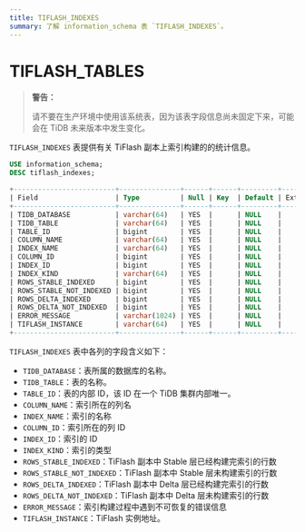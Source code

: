 ```yaml
---
title: TIFLASH_INDEXES
summary: 了解 information_schema 表 `TIFLASH_INDEXES`。
---
```


# TIFLASH_TABLES

> **警告：**
>
> 请不要在生产环境中使用该系统表，因为该表字段信息尚未固定下来，可能会在 TiDB 未来版本中发生变化。

`TIFLASH_INDEXES` 表提供有关 TiFlash 副本上索引构建的的统计信息。

```sql
USE information_schema;
DESC tiflash_indexes;
```

```sql
+-------------------------+---------------+------+------+---------+-------+
| Field                   | Type          | Null | Key  | Default | Extra |
+-------------------------+---------------+------+------+---------+-------+
| TIDB_DATABASE           | varchar(64)   | YES  |      | NULL    |       |
| TIDB_TABLE              | varchar(64)   | YES  |      | NULL    |       |
| TABLE_ID                | bigint        | YES  |      | NULL    |       |
| COLUMN_NAME             | varchar(64)   | YES  |      | NULL    |       |
| INDEX_NAME              | varchar(64)   | YES  |      | NULL    |       |
| COLUMN_ID               | bigint        | YES  |      | NULL    |       |
| INDEX_ID                | bigint        | YES  |      | NULL    |       |
| INDEX_KIND              | varchar(64)   | YES  |      | NULL    |       |
| ROWS_STABLE_INDEXED     | bigint        | YES  |      | NULL    |       |
| ROWS_STABLE_NOT_INDEXED | bigint        | YES  |      | NULL    |       |
| ROWS_DELTA_INDEXED      | bigint        | YES  |      | NULL    |       |
| ROWS_DELTA_NOT_INDEXED  | bigint        | YES  |      | NULL    |       |
| ERROR_MESSAGE           | varchar(1024) | YES  |      | NULL    |       |
| TIFLASH_INSTANCE        | varchar(64)   | YES  |      | NULL    |       |
+-------------------------+---------------+------+------+---------+-------+
```

`TIFLASH_INDEXES` 表中各列的字段含义如下：

- `TIDB_DATABASE`：表所属的数据库的名称。
- `TIDB_TABLE`：表的名称。
- `TABLE_ID`：表的内部 ID，该 ID 在一个 TiDB 集群内部唯一。
- `COLUMN_NAME`：索引所在的列名
- `INDEX_NAME`：索引的名称
- `COLUMN_ID`：索引所在的列 ID
- `INDEX_ID`：索引的 ID
- `INDEX_KIND`：索引的类型
- `ROWS_STABLE_INDEXED`：TiFlash 副本中 Stable 层已经构建完索引的行数
- `ROWS_STABLE_NOT_INDEXED`：TiFlash 副本中 Stable 层未构建索引的行数
- `ROWS_DELTA_INDEXED`：TiFlash 副本中 Delta 层已经构建完索引的行数
- `ROWS_DELTA_NOT_INDEXED`：TiFlash 副本中 Delta 层未构建索引的行数
- `ERROR_MESSAGE`：索引构建过程中遇到不可恢复的错误信息
- `TIFLASH_INSTANCE`：TiFlash 实例地址。
